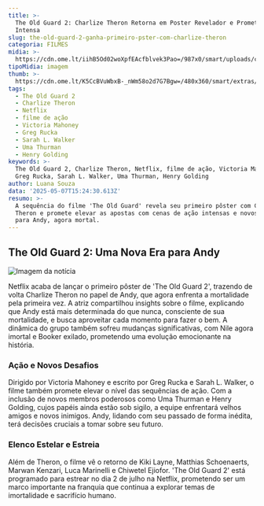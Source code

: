 ```yaml
---
title: >-
  The Old Guard 2: Charlize Theron Retorna em Poster Revelador e Promete Ação
  Intensa
slug: the-old-guard-2-ganha-primeiro-pster-com-charlize-theron
categoria: FILMES
midia: >-
  https://cdn.ome.lt/iihB5Od02woXpfEAcfblvek3Pao=/987x0/smart/uploads/conteudo/fotos/OMELETE_CAPA_-_2025-05-07T112149.801.png
tipoMidia: imagem
thumb: >-
  https://cdn.ome.lt/K5CcBVuWbxB-_nWm58o2d7G7Bgw=/480x360/smart/extras/conteudos/omelete_THUMB_-_2025-05-07T112136.524.png
tags:
  - The Old Guard 2
  - Charlize Theron
  - Netflix
  - filme de ação
  - Victoria Mahoney
  - Greg Rucka
  - Sarah L. Walker
  - Uma Thurman
  - Henry Golding
keywords: >-
  The Old Guard 2, Charlize Theron, Netflix, filme de ação, Victoria Mahoney,
  Greg Rucka, Sarah L. Walker, Uma Thurman, Henry Golding
author: Luana Souza
data: '2025-05-07T15:24:30.613Z'
resumo: >-
  A sequência do filme 'The Old Guard' revela seu primeiro pôster com Charlize
  Theron e promete elevar as apostas com cenas de ação intensas e novos desafios
  para Andy, agora mortal.
---
```


## The Old Guard 2: Uma Nova Era para Andy

![Imagem da notícia](https://cdn.ome.lt/Dtnn5zEWqZPXlYUrAgBzBhb8W9s=/fit-in/837x500/smart/uploads/conteudo/fotos/Imagem_do_iOS_1.jpg)

Netflix acaba de lançar o primeiro pôster de 'The Old Guard 2', trazendo de volta Charlize Theron no papel de Andy, que agora enfrenta a mortalidade pela primeira vez. A atriz compartilhou insights sobre o filme, explicando que Andy está mais determinada do que nunca, consciente de sua mortalidade, e busca aproveitar cada momento para fazer o bem. A dinâmica do grupo também sofreu mudanças significativas, com Nile agora imortal e Booker exilado, prometendo uma evolução emocionante na história.

### Ação e Novos Desafios

Dirigido por Victoria Mahoney e escrito por Greg Rucka e Sarah L. Walker, o filme também promete elevar o nível das sequências de ação. Com a inclusão de novos membros poderosos como Uma Thurman e Henry Golding, cujos papéis ainda estão sob sigilo, a equipe enfrentará velhos amigos e novos inimigos. Andy, lidando com seu passado de forma inédita, terá decisões cruciais a tomar sobre seu futuro.

### Elenco Estelar e Estreia

Além de Theron, o filme vê o retorno de Kiki Layne, Matthias Schoenaerts, Marwan Kenzari, Luca Marinelli e Chiwetel Ejiofor. 'The Old Guard 2' está programado para estrear no dia 2 de julho na Netflix, prometendo ser um marco importante na franquia que continua a explorar temas de imortalidade e sacrifício humano.
